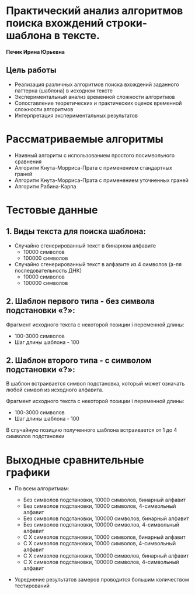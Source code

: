 # Практический анализ алгоритмов поиска вхождений строки-шаблона в тексте.
**Печик Ирина Юрьевна**

## Цель работы
* Реализация различных алгоритмов поиска вхождений заданного
паттерна (шаблона) в исходном тексте
* Экспериментальный анализ временной сложности алгоритмов
* Сопоставление теоретических и практических оценок временной
сложности алгоритмов
* Интерпретация экспериментальных результатов
# Рассматриваемые алгоритмы
* Наивный алгоритм с использованием простого посимвольного
сравнения
* Алгоритм Кнута-Морриса-Прата с применением стандартных граней
* Алгоритм Кнута-Морриса-Прата с применением уточненных граней
* Алгоритм Рабина-Карпа
# Тестовые данные
## 1. Виды текста для поиска шаблона:
* Случайно сгенерированный текст в
    бинарном алфавите
    * 10000 символов
    * 100000 символов
* Случайно сгенерированный текст в
    алфавите из 4 символов (а-ля
    последовательность ДНК)
    * 10000 символов
    * 100000 символов
## 2. Шаблон первого типа - без символа подстановки «?»:
Фрагмент исходного текста с
некоторой позиции i переменной
длины:
* 100-3000 символов
* Шаг длины шаблона - 100
## 2. Шаблон второго типа - с символом подстановки «?»:
В шаблон встраивается символ
подстановка, который может означать
любой символ из исходного алфавита. 

Фрагмент исходного текста с
некоторой позиции i переменной
длины:
* 100-3000 символов
* Шаг длины шаблона - 100 

В случайную позицию полученного
шаблона встраивается от 1 до 4 
символов подстановки

# Выходные сравнительные графики
* По всем алгоритмам:
    * Без символов подстановки, 10000 символов, бинарный алфавит
    * Без символов подстановки, 10000 символов, 4-символьный алфавит
    * Без символов подстановки, 100000 символов, бинарный алфавит
    * Без символов подстановки, 100000 символов, 4-символьный алфавит
    * С X символов подстановки, 10000 символов, бинарный алфавит
    * С X символов подстановки, 10000 символов, 4-символьный алфавит
    * С X символов подстановки, 100000 символов, бинарный алфавит
    * С X символов подстановки, 100000 символов, 4-символьный алфавит

* Усреднение результатов замеров проводится большим количеством тестирований
